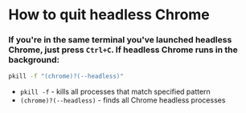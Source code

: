 # How to quit headless Chrome

### If you're in the same terminal you've launched headless Chrome, just press `Ctrl+C`. If headless Chrome runs in the background:

```bash
pkill -f "(chrome)?(--headless)"
```

- `pkill -f` - kills all processes that match specified pattern
- `(chrome)?(--headless)` - finds all Chrome headless processes 


